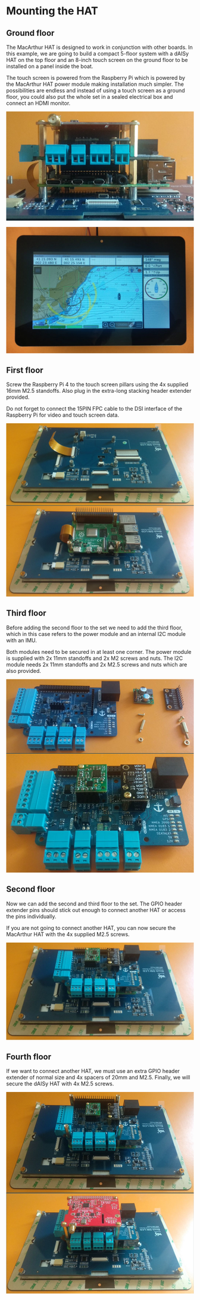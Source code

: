 # Mounting the HAT

## Ground floor

The MacArthur HAT is designed to work in conjunction with other boards. In this example, we are going to build a compact 5-floor system with a dAISy HAT on the top floor and an 8-inch touch screen on the ground floor to be installed on a panel inside the boat.

The touch screen is powered from the Raspberry Pi which is powered by the MacArthur HAT power module making installation much simpler. The possibilities are endless and instead of using a touch screen as a ground floor, you could also put the whole set in a sealed electrical box and connect an HDMI monitor.

![Ground floor](mounting/0floor.png)

![screen](mounting/screen.png)

## First floor

Screw the Raspberry Pi 4 to the touch screen pillars using the 4x supplied 16mm M2.5 standoffs. Also plug in the extra-long stacking header extender provided.

Do not forget to connect the 15PIN FPC cable to the DSI interface of the Raspberry Pi for video and touch screen data.

![First floor](mounting/1floor.png)

## Third floor

Before adding the second floor to the set we need to add the third floor, which in this case refers to the power module and an internal I2C module with an IMU.

Both modules need to be secured in at least one corner. The power module is supplied with 2x 11mm standoffs and 2x M2 screws and nuts. The I2C module needs 2x 11mm standoffs and 2x M2.5 screws and nuts which are also provided.

![Third floor](mounting/3floor.png)

## Second floor

Now we can add the second and third floor to the set. The GPIO header extender pins should stick out enough to connect another HAT or access the pins individually.

If you are not going to connect another HAT, you can now secure the MacArthur HAT with the 4x supplied M2.5 screws.

![Second floor](mounting/2floor.png)

## Fourth floor

If we want to connect another HAT, we must use an extra GPIO header extender of normal size and 4x spacers of 20mm and M2.5. Finally, we will secure the dAISy HAT with 4x M2.5 screws.

![Fourth floor](mounting/4floor.png)
